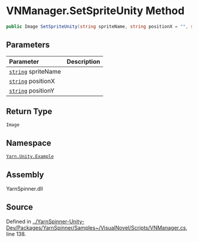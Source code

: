 <!-- This file was generated by a tool. Do not edit this file by hand. -->

# VNManager.SetSpriteUnity Method


```csharp
public Image SetSpriteUnity(string spriteName, string positionX = "", string positionY = "")
```

## Parameters
|Parameter|Description|
|:---|:---|
|[`string`](https://docs.microsoft.com/dotnet/api/System.String) spriteName||
|[`string`](https://docs.microsoft.com/dotnet/api/System.String) positionX||
|[`string`](https://docs.microsoft.com/dotnet/api/System.String) positionY||
## Return Type
`Image`


## Namespace
[`Yarn.Unity.Example`](/api/csharp/yarn.unity.example/README.md)

## Assembly
YarnSpinner.dll

## Source
Defined in [../YarnSpinner-Unity-Dev/Packages/YarnSpinner/Samples~/VisualNovel/Scripts/VNManager.cs](https://github.com/YarnSpinnerTool/YarnSpinner-Unity//blob/develop/Samples~/VisualNovel/Scripts/VNManager.cs#L138), line 138.
